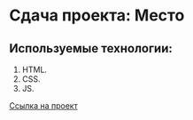 # Сдача проекта: Место

## Используемые технологии:
1. HTML.
2. CSS.
3. JS.

[Ссылка на проект](https://tltelf.github.io/mesto/)
